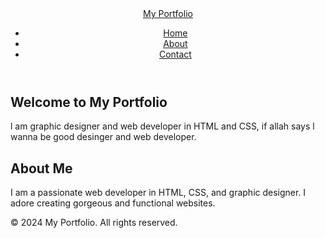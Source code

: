 <!DOCTYPE html>
<html lang="en">
<head>
    <meta charset="UTF-8">
    <meta name="viewport" content="width=device-width, initial-scale=1.0">
    <title>My portfolio</title>
    <link href="https://cdn.jsdelivr.net/npm/tailwindcss@2.2.19/dist/tailwind.min.css" rel="stylesheet">
</head>

<body>    
    <header class="bg-purple-800 text-white">
        <nav class="container mx-auto flex items-center justify-between py-4">
          <a href="#" class="text-lg font-semibold">My Portfolio</a>
          <ul class="space-x-4">
            <li><a href="#" class="hover:text-gray-400">Home</a></li>
            <li><a href="#" class="hover:text-gray-400">About</a></li>
            <li><a href="#" class="hover:text-gray-400">Contact</a></li>
          </ul>
        </nav>
    </header>
    <main class="container mx-auto py-8">
        <section class="mb-8">
          <h1 class="text-3xl text-gray-900 font-semibold">Welcome to My Portfolio</h1>
          <p class="mt-4 text-lg text-gray-700">l am graphic designer and web developer in HTML and CSS, if allah says l wanna be good desinger and web developer.</p>
 </section>
        <section class="mb-8">
          <h2 class="text-2xl text-gray-900 font-semibold">About Me</h2>
          <p class="mt-4 text-lg text-gray-700">I am a passionate web developer  in HTML, CSS, and graphic designer. I adore creating gorgeous and functional websites.</p>
        </section>
  <footer class="bg-blue-800 text-white py-4 text-center">
    <p>&copy; 2024 My Portfolio. All rights reserved.</p>
  </footer>
</body>
</html>
